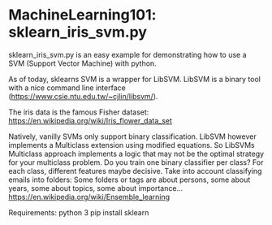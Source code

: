 # MachineLearning101: sklearn_iris_svm.py

sklearn_iris_svm.py is an easy example for demonstrating how to use a SVM (Support Vector Machine) with python.

As of today, sklearns SVM is a wrapper for LibSVM. LibSVM is a binary tool with a nice command line interface (https://www.csie.ntu.edu.tw/~cjlin/libsvm/). 

The iris data is the famous Fisher dataset: https://en.wikipedia.org/wiki/Iris_flower_data_set 

Natively, vanilly SVMs only support binary classification. LibSVM however implements a Multiclass extension using modified equations. So LibSVMs Multiclass approach implements a logic that may not be the optimal strategy for your multiclass problem. Do you train one binary classifier per class? For each class, different features maybe decisive. Take into account classifying emails into folders: Some folders or tags are about persons, some about years, some about topics, some about importance...
https://en.wikipedia.org/wiki/Ensemble_learning

Requirements:
python 3
pip install sklearn


